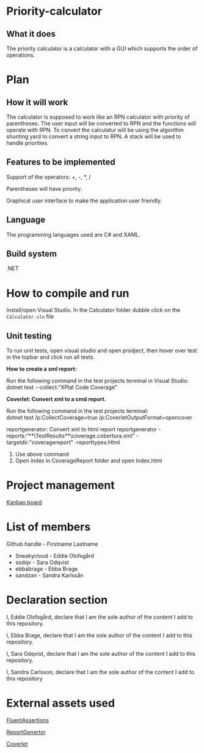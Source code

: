 # Priority-calculator

What it does
-----------
The priority calculator is a calculator with a GUI which supports the order of operations.


Plan
============

How it will work
-----------
The calculator is supposed to work like an RPN calculator with priority of parentheses. The user input will be converted 
to RPN and the functions will operate with RPN. To convert the calculatur will be using the algorithm shunting yard to convert a 
string input to RPN. A stack will be used to handle priorities. 

Features to be implemented
-----------
Support of the operators: +, -, *, /

Parentheses will have priority.

Graphical user interface to make the application user friendly.

Language
-----------
The programming languages used are C# and XAML.

Build system
-----------
.NET

How to compile and run
=======
Install/open Visual Studio. In the Calculator folder dubble click on the `Calculator.sln` file

Unit testing
-----------
To run unit tests, open visual studio and open prodject, then hover over test in the topbar and click run all tests.


**How to create a xml report:** 

Run the following command in the test projects terminal in Visual Studio:  
dotnet test --collect:"XPlat Code Coverage"


**Coverlet: Convert xml to a cmd report.** 

Run the following command in the test projects terminal:  
dotnet test /p:CollectCoverage=true /p:CoverletOutputFormat=opencover



reportgenerator: Convert xml to html report
reportgenerator -reports:"**\TestResults\**\coverage.cobertura.xml" -targetdir:"coveragereport" -reporttypes:Html
1. Use above command
2. Open index in CoverageReport folder and open Index.html



Project management
=======
[Kanban board](https://github.com/users/Sneakycloud/projects/1)


List of members
=======
Github handle - Firstname Lastname

* Sneakycloud - Eddie Olofsgård
* sodqv - Sara Odqvist
* ebbabrage - Ebba Brage
* sandzan - Sandra Karlssån



Declaration section
=======

I, Eddie Olofsgård, declare that I am the sole author of the content I add to this repository.

I, Ebba Brage, declare that I am the sole author of the content I add to this repository.

I, Sara Odqvist, declare that I am the sole author of the content I add to this repository.

I, Sandra Carlsson, declare that I am the sole author of the content I add to this repository


External assets used
=======
[FluentAssertions](https://github.com/fluentassertions/fluentassertions)

[ReportGenertor](https://github.com/danielpalme/ReportGenerator)

[Coverlet](https://github.com/coverlet-coverage/coverlet)

